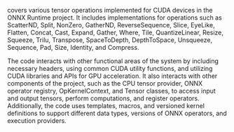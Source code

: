 covers various tensor operations implemented for CUDA devices in the ONNX Runtime project. It includes implementations for operations such as ScatterND, Split, NonZero, GatherND, ReverseSequence, Slice, EyeLike, Flatten, Concat, Cast, Expand, Gather, Where, Tile, QuantizeLinear, Resize, Squeeze, Trilu, Transpose, SpaceToDepth, DepthToSpace, Unsqueeze, Sequence, Pad, Size, Identity, and Compress. 

The code interacts with other functional areas of the system by including necessary headers, using common CUDA utility functions, and utilizing CUDA libraries and APIs for GPU acceleration. It also interacts with other components of the project, such as the CPU tensor provider, ONNX operator registry, OpKernelContext, and Tensor classes, to access input and output tensors, perform computations, and register operators. Additionally, the code uses templates, macros, and versioned kernel definitions to support different data types, versions of ONNX operators, and execution providers.